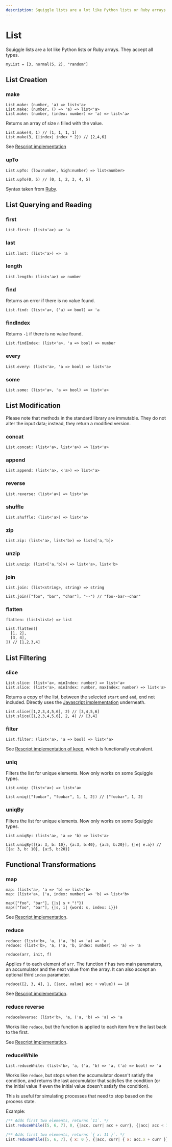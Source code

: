 ```yaml
---
description: Squiggle lists are a lot like Python lists or Ruby arrays. They accept all types.
---
```


# List

Squiggle lists are a lot like Python lists or Ruby arrays. They accept all types.

```squiggle
myList = [3, normal(5, 2), "random"]
```

## List Creation

### make

```
List.make: (number, 'a) => list<'a>
List.make: (number, () => 'a) => list<'a>
List.make: (number, (index: number) => 'a) => list<'a>
```

Returns an array of size `n` filled with the value.

```squiggle
List.make(4, 1) // [1, 1, 1, 1]
List.make(3, {|index| index * 2}) // [2,4,6]
```

See [Rescript implementation](https://rescript-lang.org/docs/manual/latest/api/belt/array#make)

### upTo

```
List.upTo: (low:number, high:number) => list<number>
```

```squiggle
List.upTo(0, 5) // [0, 1, 2, 3, 4, 5]
```

Syntax taken from [Ruby](https://apidock.com/ruby/v2_5_5/Integer/upto).


## List Querying and Reading 

### first

```
List.first: (list<'a>) => 'a
```

### last

```
List.last: (list<'a>) => 'a
```

### length

```
List.length: (list<'a>) => number
```

### find

Returns an error if there is no value found.
```
List.find: (list<'a>, ('a) => bool) => 'a
```

### findIndex

Returns `-1` if there is no value found.

```
List.findIndex: (list<'a>, 'a => bool) => number
```

### every

```
List.every: (list<'a>, 'a => bool) => list<'a>
```

### some

```
List.some: (list<'a>, 'a => bool) => list<'a>
```

## List Modification

Please note that methods in the standard library are immutable. They do not alter the input data; instead, they return a modified version.
### concat

```
List.concat: (list<'a>, list<'a>) => list<'a>
```

### append

```
List.append: (list<'a>, <'a>) => list<'a>
```

### reverse

```
List.reverse: (list<'a>) => list<'a>
```
### shuffle

```
List.shuffle: (list<'a>) => list<'a>
```

### zip

```
List.zip: (list<'a>, list<'b>) => list<['a,'b]>
```

### unzip

```
List.unzip: (list<['a,'b]>) => list<'a>, list<'b>
```

### join

```
List.join: (list<string>, string) => string
```

```squiggle
List.join(["foo", "bar", "char"], "--") // "foo--bar--char"
```

### flatten

```
flatten: (list<list>) => list
```

```squiggle
List.flatten([
  [1, 2],
  [3, 4],
]) // [1,2,3,4]
```

## List Filtering

### slice
```
List.slice: (list<'a>, minIndex: number) => list<'a>
List.slice: (list<'a>, minIndex: number, maxIndex: number) => list<'a>
```

Returns a copy of the list, between the selected ``start`` and ``end``, end not included. Directly uses the [Javascript implementation](https://developer.mozilla.org/en-US/docs/Web/JavaScript/Reference/Global_Objects/Array/slice) underneath.

```squiggle
List.slice([1,2,3,4,5,6], 2) // [3,4,5,6]
List.slice([1,2,3,4,5,6], 2, 4) // [3,4]
```


### filter

```
List.filter: (list<'a>, 'a => bool) => list<'a>
```

See [Rescript implementation of keep](https://rescript-lang.org/docs/manual/latest/api/belt/array#keep), which is functionally equivalent.

### uniq

Filters the list for unique elements. Now only works on some Squiggle types.

```
List.uniq: (list<'a>) => list<'a>
```

```squiggle
List.uniq(["foobar", "foobar", 1, 1, 2]) // ["foobar", 1, 2]
```

### uniqBy

Filters the list for unique elements. Now only works on some Squiggle types.

```
List.uniqBy: (list<'a>, 'a => 'b) => list<'a>
```

```squiggle
List.uniqBy([{a: 3, b: 10}, {a:3, b:40}, {a:5, b:20}], {|e| e.a}) // [{a: 3, b: 10}, {a:5, b:20}]
```

## Functional Transformations

### map

```
map: (list<'a>, 'a => 'b) => list<'b>
map: (list<'a>, ('a, index: number) => 'b) => list<'b>
```

```squiggle
map(["foo", "bar"], {|s| s + "!"})
map(["foo", "bar"], {|s, i| {word: s, index: i}})
```

See [Rescript implementation](https://rescript-lang.org/docs/manual/latest/api/belt/array#map).


### reduce

```
reduce: (list<'b>, 'a, ('a, 'b) => 'a) => 'a
reduce: (list<'b>, 'a, ('a, 'b, index: number) => 'a) => 'a
```

`reduce(arr, init, f)`

Applies `f` to each element of `arr`. The function `f` has two main paramaters, an accumulator and the next value from the array. It can also accept an optional third `index` parameter.

```squiggle
reduce([2, 3, 4], 1, {|acc, value| acc + value}) == 10
```

See [Rescript implementation](https://rescript-lang.org/docs/manual/latest/api/belt/array#reduce).

### reduce reverse

```
reduceReverse: (list<'b>, 'a, ('a, 'b) => 'a) => 'a
```

Works like `reduce`, but the function is applied to each item from the last back to the first.

See [Rescript implementation](https://rescript-lang.org/docs/manual/latest/api/belt/array#reducereverse).

### reduceWhile

```
List.reduceWhile: (list<'b>, 'a, ('a, 'b) => 'a, ('a) => bool) => 'a
```

Works like `reduce`, but stops when the accumulator doesn't satisfy the condition, and returns the last accumulator that satisfies the condition (or the initial value if even the initial value doesn't satisfy the condition).

This is useful for simulating processes that need to stop based on the process state.

Example:

```js
/** Adds first two elements, returns `11`. */
List.reduceWhile([5, 6, 7], 0, {|acc, curr| acc + curr}, {|acc| acc < 15})

/** Adds first two elements, returns `{ x: 11 }`. */
List.reduceWhile([5, 6, 7], { x: 0 }, {|acc, curr| { x: acc.x + curr }}, {|acc| acc.x < 15})
```
